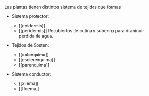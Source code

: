 Las plantas tienen distintos sistema de tejidos que formas
- Sistema protector:
	- [[epidermis]]
	- [[peridermis]]
	Recubiertos de cutina y suberina para disminuir perdida de agua.

-  Tejidos de Sosten:
	- [[colenquima]]
	- [[esclerenquima]]
	- [[parenquima]]

- Sistema conductor:
	- [[xilema]]
	- [[floema]]

